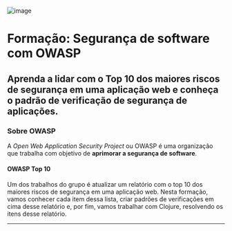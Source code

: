 ![image](https://github.com/AndreCoutinhom/formacao-owasp/assets/91290799/7adf0b3f-7197-4242-b45e-1094b0c4a38b)

# Formação: Segurança de software com OWASP

## Aprenda a lidar com o Top 10 dos maiores riscos de segurança em uma aplicação web e conheça o padrão de verificação de segurança de aplicações.

### Sobre OWASP

A *Open Web Application Security Project* ou OWASP é uma organização que trabalha com objetivo de **aprimorar a segurança de software**.

#### OWASP Top 10

Um dos trabalhos do grupo é atualizar um relatório com o top 10 dos maiores riscos de segurança em uma aplicação web. Nesta formação, vamos conhecer cada item dessa lista, criar padrões de verificações em cima desse relatório e, por fim, vamos trabalhar com Clojure, resolvendo os itens desse relatório.

---
